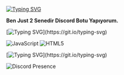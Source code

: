 [![Typing SVG](https://readme-typing-svg.herokuapp.com?font=Fira+Code&pause=1000&color=F70000&center=true&vCenter=true&random=false&width=435&lines=+++++++++Profilime+Ho%C5%9F+Geldiniz.+%3C3)](https://git.io/typing-svg)

**Ben Just 2 Senedir Discord Botu Yapıyorum.**

[![Typing SVG](https://readme-typing-svg.herokuapp.com?font=Fira+Code&pause=1000&color=3B54F7&center=true&random=false&width=435&lines=%C4%B0leti%C5%9Fime+Ge%C3%A7.)](https://git.io/typing-svg)

![JavaScript](https://img.shields.io/badge/javascript-%23323330.svg?style=for-the-badge&logo=javascript&logoColor=%23F7DF1E) ![HTML5](https://img.shields.io/badge/html5-%23E34F26.svg?style=for-the-badge&logo=html5&logoColor=white)

[![Typing SVG](https://readme-typing-svg.herokuapp.com?font=Fira+Code&pause=1000&color=3B54F7&random=false&width=435&lines=%C4%B0leti%C5%9Fime+Ge%C3%A7.)](https://git.io/typing-svg)

<img src="https://camo.githubusercontent.com/89034fd0cc3f9b0f24f023a02cad305f8267b6208cee035c40c6c41695801538/68747470733a2f2f6c616e796172642d70726f66696c652d726561646d652e76657263656c2e6170702f6170692f3834353232333133353131313534343833323f686964654469736372696d3d74727565" alt="Discord Presence" data-canonical-src="https://lanyard-profile-readme.vercel.app/api/845223135111544832?hideDiscrim=true" style="max-width: 100%;">
